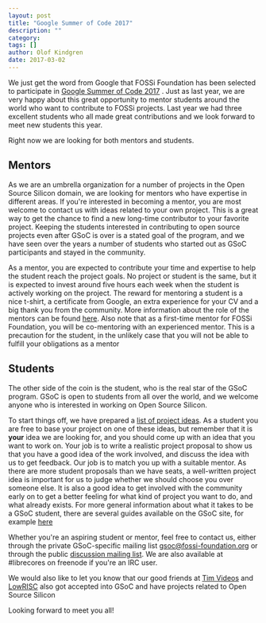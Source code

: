 ```yaml
---
layout: post
title: "Google Summer of Code 2017"
description: ""
category:
tags: []
author: Olof Kindgren
date: 2017-03-02
---
```


We just get the word from Google that FOSSi Foundation has been selected to
participate in [Google Summer of Code 2017](https://summerofcode.withgoogle.com)
. Just as last year, we are very happy about this great opportunity to mentor
students around the world who want to contribute to FOSSi
projects. Last year we had three excellent students who all made great
contributions and we look forward to meet new students this year.

Right now we are looking for both mentors and students.

## Mentors

As we are an umbrella organization for a number of projects in the Open Source
Silicon domain, we are looking for mentors who have expertise in different
areas. If you're interested in becoming a mentor, you are most welcome to
contact us with ideas related to your own project. This is a great way to get
the chance to find a new long-time contributor to your favorite project. Keeping the
students interested in contributing to open source projects even after GSoC is
over is a stated goal of the program, and we have seen over the years a number
of students who started out as GSoC participants and stayed in the community.

As a mentor, you are expected to contribute your time and expertise to help the
student reach the project goals. No project or student is the same, but it is expected to invest around five hours each week when the student is actively
working on the project. The reward for mentoring a student is a nice t-shirt,
a certificate from Google, an extra experience for your CV and a big thank you from the community. More information about the role of the mentors can be found [here](https://developers.google.com/open-source/gsoc/resources/mentors). Also note that as a first-time mentor for FOSSi Foundation, you will be co-mentoring with an experienced mentor. This is a precaution for the student, in the unlikely case that you will not be able to fulfill your obligations as a mentor

## Students

The other side of the coin is the student, who is the real star of the GSoC
program. GSoC is open to students from all over the world, and we welcome anyone
who is interested in working on Open Source Silicon.

To start things off, we have prepared a [list of project ideas](/gsoc17-ideas.html). As a student you are free to base your project on one of these ideas, but remember that it is **your** idea we are looking for, and you should come up with
an idea that you want to work on. Your job is to write a realistic project proposal to show us that you have a good idea of the work involved, and discuss the idea with us to get feedback. Our job is to match you up with a suitable mentor. As there are more student proposals than we have seats, a well-written project idea is important for us to judge whether we should choose you over someone else. It is also a good idea to get involved with the community early on to get a
better feeling for what kind of project you want to do, and what already exists. For more general information about what it takes to be a GSoC student, there are several guides available on the GSoC site, for example [here](https://developers.google.com/open-source/gsoc/resources/manual)

Whether you're an aspiring student or mentor, feel free to contact us, either
through the private GSoC-specific mailing list [gsoc@fossi-foundation.org](mailto:gsoc@fossi-foundation.org) or through the public [discussion mailing list](https://lists.librecores.org/listinfo/discussion). We are also available at #librecores on freenode if you're an IRC user.

We would also like to let you know that our good friends at [Tim Videos](https://code.timvideos.us/home/) and [LowRISC](http://lowrisc.org/) also got accepted into GSoC and have projects related to Open Source Silicon

Looking forward to meet you all!
